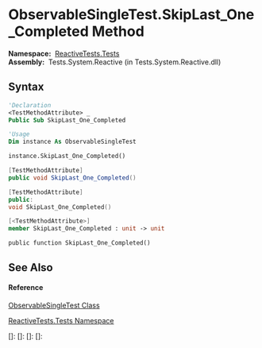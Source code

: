 # ObservableSingleTest.SkipLast\_One\_Completed Method

**Namespace:**  [ReactiveTests.Tests](ReactiveTests.Tests\ReactiveTests.Tests.md)  
**Assembly:**  Tests.System.Reactive (in Tests.System.Reactive.dll)

## Syntax

```vb
'Declaration
<TestMethodAttribute> _
Public Sub SkipLast_One_Completed
```

```vb
'Usage
Dim instance As ObservableSingleTest

instance.SkipLast_One_Completed()
```

```csharp
[TestMethodAttribute]
public void SkipLast_One_Completed()
```

```c++
[TestMethodAttribute]
public:
void SkipLast_One_Completed()
```

```fsharp
[<TestMethodAttribute>]
member SkipLast_One_Completed : unit -> unit 
```

```jscript
public function SkipLast_One_Completed()
```

## See Also

#### Reference

[ObservableSingleTest Class](ObservableSingleTest\ObservableSingleTest.md)

[ReactiveTests.Tests Namespace](ReactiveTests.Tests\ReactiveTests.Tests.md)

[]: 
[]: 
[]: 
[]: 